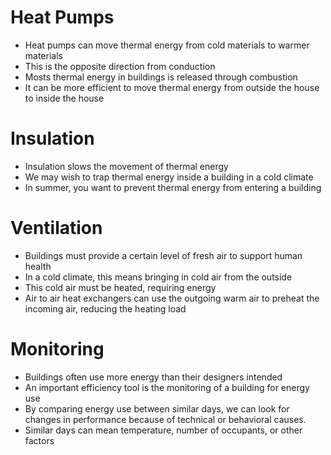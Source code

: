 # Heat Pumps

- Heat pumps can move thermal energy from cold materials to warmer
    materials
- This is the opposite direction from conduction
- Mosts thermal energy in buildings is released through combustion
- It can be more efficient to move thermal energy from outside the house
    to inside the house

# Insulation

- Insulation slows the movement of thermal energy
- We may wish to trap thermal energy inside a building in a cold climate
- In summer, you want to prevent thermal energy from entering a building

# Ventilation

- Buildings must provide a certain level of fresh air to support human
    health
- In a cold climate, this means bringing in cold air from the outside
- This cold air must be heated, requiring energy
- Air to air heat exchangers can use the outgoing warm air to preheat
    the incoming air, reducing the heating load

# Monitoring

- Buildings often use more energy than their designers intended
- An important efficiency tool is the monitoring of a building for
    energy use
- By comparing energy use between similar days, we can look for changes
    in performance because of technical or behavioral causes.
- Similar days can mean temperature, number of occupants, or other
    factors
